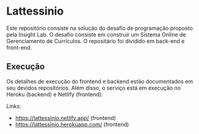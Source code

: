 # Lattessinio


Este repositório consiste na solução do desafio de programação proposto pela Insight Lab.
O desafio consiste em construir um Sistema Online de Gerenciamento de Currículos. O repositário foi dividido em back-end e front-end.

## Execução

Os detalhes de execução do frontend e backend estão documentados em seu devidos repositórios. Além disso, o serviço está em execução no Heroku (backend) e Netlify (frontend).

Links:
* https://lattessinio.netlify.app/ (frontend)
* https://lattessinio.herokuapp.com/ (frontend)
